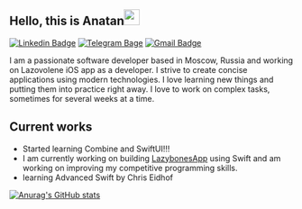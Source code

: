 
## Hello, this is Anatan<img src="https://media.giphy.com/media/hvRJCLFzcasrR4ia7z/giphy.gif" width="28px" height="28px"> 
[![Linkedin Badge](https://img.shields.io/badge/-AntonZyabkin-blue?style=flat-square&logo=Linkedin&logoColor=white&link=https://www.linkedin.com/in/haany-ali)](www.linkedin.com/in/AntonZyabkin) [![Telegram Bage](https://img.shields.io/badge/-AntonZyabkin-blue?style=flat-square&logo=telegram&logoColor=white)](https://t.me/antonzyabkin) [![Gmail Badge](https://img.shields.io/badge/-zyabkinantonv@gmail.com-red?style=flat-square&logo=Gmail&logoColor=white)](mailto:zyabkinantonv@gmail.com)

I am a passionate software developer based in Moscow, Russia and working on Lazovolene iOS app as a developer. I strive to create concise applications using modern technologies. I love learning new things and putting them into practice right away. I love to work on complex tasks, sometimes for several weeks at a time.



## Current works
* Started learning Combine and SwiftUI!!!
* I am currently working on building [LazybonesApp](https://github.com/AntonZyabkin/LazybonesApp) using Swift and am working on improving my competitive programming skills.
* learning Advanced Swift by Chris Eidhof

[![Anurag's GitHub stats](https://github-readme-stats.vercel.app/api?username=AntonZyabkin)](https://github.com/AntonZyabkin/github-readme-stats)
